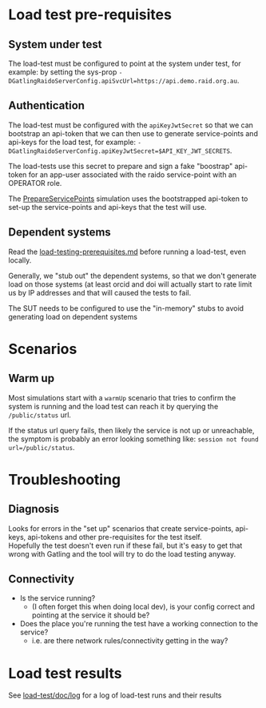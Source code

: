# Load test pre-requisites

## System under test

The load-test must be configured to point at the system under test, for example:
by setting the sys-prop 
`-DGatlingRaidoServerConfig.apiSvcUrl=https://api.demo.raid.org.au`.


## Authentication

The load-test must be configured with the `apiKeyJwtSecret` so that we can 
bootstrap an api-token that we can then use to generate service-points and 
api-keys for the load test, for example:
`-DGatlingRaidoServerConfig.apiKeyJwtSecret=$API_KEY_JWT_SECRETS`.

The load-tests use this secret to prepare and sign a fake "boostrap" api-token 
for an app-user associated with the raido service-point with an OPERATOR role.

The [PrepareServicePoints](/src/gatling/java/raido/loadtest/simulation/PrepareServicePoints.java)
simulation uses the bootstrapped api-token to set-up the service-points and 
api-keys that the test will use.


## Dependent systems

Read the [load-testing-prerequisites.md](./doc/load-testing-prerequisites.md)
before running a load-test, even locally.

Generally, we "stub out" the dependent systems, so that we don't generate load
on those systems (at least orcid and doi will actually start to rate limit us
by IP addresses and that will caused the tests to fail.

The SUT needs to be configured to use the "in-memory" stubs to avoid generating
load on dependent systems


# Scenarios

## Warm up

Most simulations start with a `warmUp` scenario that tries to confirm the 
system is running and the load test can reach it by querying the 
`/public/status` url.

If the status url query fails, then likely the service is not up or unreachable,
the symptom is probably an error looking something like: 
`session not found url=/public/status`.


# Troubleshooting

## Diagnosis

Looks for errors in the "set up" scenarios that create  service-points, 
api-keys, api-tokens and other pre-requisites for the test itself.  
Hopefully the test doesn't even run if these fail, but it's easy to get that 
wrong with Gatling and the tool will try to do the load testing anyway.

## Connectivity
* Is the service running? 
  * (I often forget this when doing local dev), is your
  config correct and pointing at the service it should be?
* Does the place you're running the test have a working connection to the
service?
  * i.e. are there network rules/connectivity getting in the way?


# Load test results

See [load-test/doc/log](./doc/log) for a log of load-test runs and their results